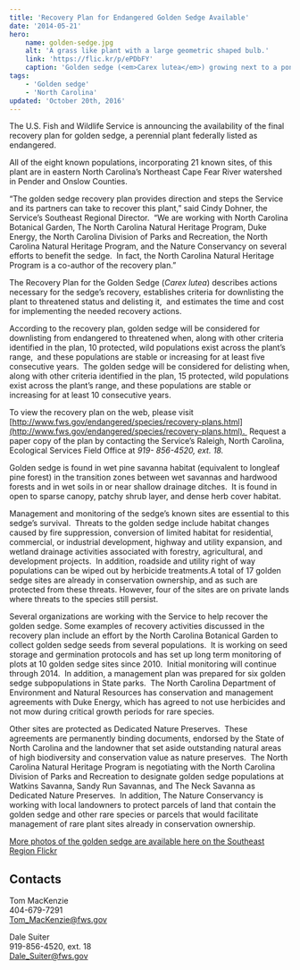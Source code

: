 ```yaml
---
title: 'Recovery Plan for Endangered Golden Sedge Available'
date: '2014-05-21'
hero:
    name: golden-sedge.jpg
    alt: 'A grass like plant with a large geometric shaped bulb.'
    link: 'https://flic.kr/p/ePDbFY'
    caption: 'Golden sedge (<em>Carex lutea</em>) growing next to a pond cypress tree in Pender County, NC. Photo by Dale Suiter, USFWS.'
tags:
    - 'Golden sedge'
    - 'North Carolina'
updated: 'October 20th, 2016'
---
```


The U.S. Fish and Wildlife Service is announcing the availability of the final recovery plan for golden sedge, a perennial plant federally listed as endangered.

All of the eight known populations, incorporating 21 known sites, of this plant are in eastern North Carolina’s Northeast Cape Fear River watershed in Pender and Onslow Counties.

“The golden sedge recovery plan provides direction and steps the Service and its partners can take to recover this plant,” said Cindy Dohner, the Service’s Southeast Regional Director.  “We are working with North Carolina Botanical Garden, The North Carolina Natural Heritage Program, Duke Energy, the North Carolina Division of Parks and Recreation, the North Carolina Natural Heritage Program, and the Nature Conservancy on several efforts to benefit the sedge.  In fact, the North Carolina Natural Heritage Program is a co-author of the recovery plan.”

The Recovery Plan for the Golden Sedge (<em>Carex lutea</em>) describes actions necessary for the sedge’s recovery, establishes criteria for downlisting the plant to threatened status and delisting it,  and estimates the time and cost for implementing the needed recovery actions.

According to the recovery plan, golden sedge will be considered for downlisting from endangered to threatened when, along with other criteria identified in the plan, 10 protected, wild populations exist across the plant’s range,  and these populations are stable or increasing for at least five consecutive years.  The golden sedge will be considered for delisting when, along with other criteria identified in the plan, 15 protected, wild populations exist across the plant’s range, and these populations are stable or increasing for at least 10 consecutive years.

To view the recovery plan on the web, please visit [http://www.fws.gov/endangered/species/recovery-plans.html](http://www.fws.gov/endangered/species/recovery-plans.html).  Request a paper copy of the plan by contacting the Service’s Raleigh, North Carolina, Ecological Services Field Office at _919- 856-4520, ext. 18._

Golden sedge is found in wet pine savanna habitat (equivalent to longleaf pine forest) in the transition zones between wet savannas and hardwood forests and in wet soils in or near shallow drainage ditches.  It is found in open to sparse canopy, patchy shrub layer, and dense herb cover habitat.

Management and monitoring of the sedge’s known sites are essential to this sedge’s survival.  Threats to the golden sedge include habitat changes caused by fire suppression, conversion of limited habitat for residential, commercial, or industrial development, highway and utility expansion, and wetland drainage activities associated with forestry, agricultural, and development projects.  In addition, roadside and utility right of way populations can be wiped out by herbicide treatments.A total of 17 golden sedge sites are already in conservation ownership, and as such are protected from these threats. However, four of the sites are on private lands where threats to the species still persist.

Several organizations are working with the Service to help recover the golden sedge. Some examples of recovery activities discussed in the recovery plan include an effort by the North Carolina Botanical Garden to collect golden sedge seeds from several populations.  It is working on seed storage and germination protocols and has set up long term monitoring of plots at 10 golden sedge sites since 2010.  Initial monitoring will continue through 2014.  In addition, a management plan was prepared for six golden sedge subpopulations in State parks.  The North Carolina Department of Environment and Natural Resources has conservation and management agreements with Duke Energy, which has agreed to not use herbicides and not mow during critical growth periods for rare species.

Other sites are protected as Dedicated Nature Preserves.  These agreements are permanently binding documents, endorsed by the State of North Carolina and the landowner that set aside outstanding natural areas of high biodiversity and conservation value as nature preserves.  The North Carolina Natural Heritage Program is negotiating with the North Carolina Division of Parks and Recreation to designate golden sedge populations at Watkins Savanna, Sandy Run Savannas, and The Neck Savanna as Dedicated Nature Preserves.  In addition, The Nature Conservancy is working with local landowners to protect parcels of land that contain the golden sedge and other rare species or parcels that would facilitate management of rare plant sites already in conservation ownership.

[More photos of the golden sedge are available here on the Southeast Region Flickr](https://www.flickr.com/photos/usfwssoutheast/sets/72157634185710902)

## Contacts

Tom MacKenzie  
404-679-7291  
[Tom_MacKenzie@fws.gov](mailto:Tom_MacKenzie@fws.gov)

Dale Suiter  
919-856-4520, ext. 18  
[Dale_Suiter@fws.gov](mailto:Dale_Suiter@fws.gov)
